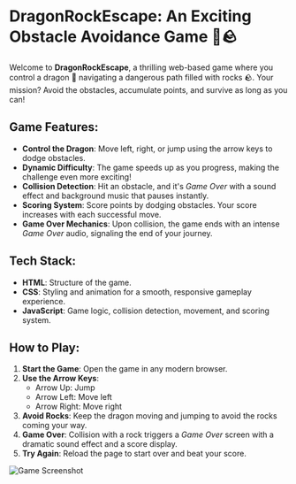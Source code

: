 # DragonRockEscape: An Exciting Obstacle Avoidance Game 🐉🪨

Welcome to **DragonRockEscape**, a thrilling web-based game where you control a dragon 🐉 navigating a dangerous path filled with rocks 🪨. Your mission? Avoid the obstacles, accumulate points, and survive as long as you can!

## Game Features:

- **Control the Dragon**: Move left, right, or jump using the arrow keys to dodge obstacles.
- **Dynamic Difficulty**: The game speeds up as you progress, making the challenge even more exciting!
- **Collision Detection**: Hit an obstacle, and it's *Game Over* with a sound effect and background music that pauses instantly.
- **Scoring System**: Score points by dodging obstacles. Your score increases with each successful move.
- **Game Over Mechanics**: Upon collision, the game ends with an intense *Game Over* audio, signaling the end of your journey.

## Tech Stack:

- **HTML**: Structure of the game.
- **CSS**: Styling and animation for a smooth, responsive gameplay experience.
- **JavaScript**: Game logic, collision detection, movement, and scoring system.

## How to Play:

1. **Start the Game**: Open the game in any modern browser.
2. **Use the Arrow Keys**: 
    - Arrow Up: Jump
    - Arrow Left: Move left
    - Arrow Right: Move right
3. **Avoid Rocks**: Keep the dragon moving and jumping to avoid the rocks coming your way.
4. **Game Over**: Collision with a rock triggers a *Game Over* screen with a dramatic sound effect and a score display.
5. **Try Again**: Reload the page to start over and beat your score.


![Game Screenshot](DragonRun/dragon_game.png) 

